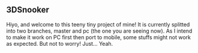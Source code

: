 ## 3DSnooker

Hiyo, and welcome to this teeny tiny project of mine! It is currently splitted into two branches, master and pc (the one you are seeing now). As I intend to make it work on PC first then port to mobile, some stuffs might not work as expected. But not to worry! Just... Yeah.
